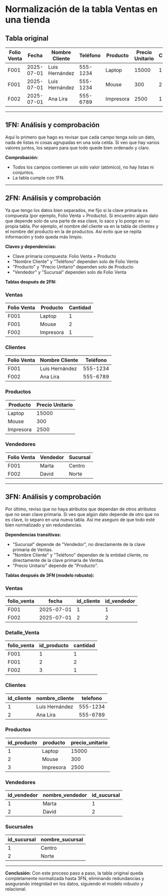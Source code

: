 # Normalización de la tabla Ventas en una tienda

## Tabla original

| Folio Venta | Fecha      | Nombre Cliente  | Teléfono  | Producto  | Precio Unitario | Cantidad | Vendedor | Sucursal |
|-------------|------------|-----------------|-----------|-----------|-----------------|----------|----------|----------|
| F001        | 2025-07-01 | Luis Hernández  | 555-1234  | Laptop    | 15000           | 1        | Marta    | Centro   |
| F001        | 2025-07-01 | Luis Hernández  | 555-1234  | Mouse     | 300             | 2        | Marta    | Centro   |
| F002        | 2025-07-01 | Ana Lira        | 555-6789  | Impresora | 2500            | 1        | David    | Norte    |

---

## 1FN: Análisis y comprobación
Aquí lo primero que hago es revisar que cada campo tenga solo un dato, nada de listas ni cosas agrupadas en una sola celda. Si veo que hay varios valores juntos, los separo para que todo quede bien ordenado y claro.

**Comprobación:**
- Todos los campos contienen un solo valor (atómico), no hay listas ni conjuntos.
- La tabla cumple con 1FN.

---

## 2FN: Análisis y comprobación
Ya que tengo los datos bien separados, me fijo si la clave primaria es compuesta (por ejemplo, Folio Venta + Producto). Si encuentro algún dato que depende solo de una parte de esa clave, lo saco y lo pongo en su propia tabla. Por ejemplo, el nombre del cliente va en la tabla de clientes y el nombre del producto en la de productos. Así evito que se repita información y todo queda más limpio.

**Claves y dependencias:**
- Clave primaria compuesta: Folio Venta + Producto
- "Nombre Cliente" y "Teléfono" dependen solo de Folio Venta
- "Producto" y "Precio Unitario" dependen solo de Producto
- "Vendedor" y "Sucursal" dependen solo de Folio Venta

**Tablas después de 2FN:**

### Ventas
| Folio Venta | Producto  | Cantidad |
|-------------|-----------|----------|
| F001        | Laptop    | 1        |
| F001        | Mouse     | 2        |
| F002        | Impresora | 1        |

### Clientes
| Folio Venta | Nombre Cliente  | Teléfono  |
|-------------|-----------------|-----------|
| F001        | Luis Hernández  | 555-1234  |
| F002        | Ana Lira        | 555-6789  |

### Productos
| Producto  | Precio Unitario |
|-----------|-----------------|
| Laptop    | 15000           |
| Mouse     | 300             |
| Impresora | 2500            |

### Vendedores
| Folio Venta | Vendedor | Sucursal |
|-------------|----------|----------|
| F001        | Marta    | Centro   |
| F002        | David    | Norte    |

---

## 3FN: Análisis y comprobación
Por último, reviso que no haya atributos que dependan de otros atributos que no sean clave primaria. Si veo que algún dato depende de otro que no es clave, lo separo en una nueva tabla. Así me aseguro de que todo esté bien normalizado y sin redundancias.

**Dependencias transitivas:**
- "Sucursal" depende de "Vendedor", no directamente de la clave primaria de Ventas.
- "Nombre Cliente" y "Teléfono" dependen de la entidad cliente, no directamente de la clave primaria de Ventas.
- "Precio Unitario" depende de "Producto".

**Tablas después de 3FN (modelo robusto):**

### Ventas
| folio_venta | fecha      | id_cliente | id_vendedor |
|-------------|------------|------------|-------------|
| F001        | 2025-07-01 | 1          | 1           |
| F002        | 2025-07-01 | 2          | 2           |

### Detalle_Venta
| folio_venta | id_producto | cantidad |
|-------------|-------------|----------|
| F001        | 1           | 1        |
| F001        | 2           | 2        |
| F002        | 3           | 1        |

### Clientes
| id_cliente | nombre_cliente  | telefono  |
|------------|-----------------|-----------|
| 1          | Luis Hernández  | 555-1234  |
| 2          | Ana Lira        | 555-6789  |

### Productos
| id_producto | producto  | precio_unitario |
|-------------|-----------|-----------------|
| 1           | Laptop    | 15000           |
| 2           | Mouse     | 300             |
| 3           | Impresora | 2500            |

### Vendedores
| id_vendedor | nombre_vendedor | id_sucursal |
|-------------|-----------------|-------------|
| 1           | Marta           | 1           |
| 2           | David           | 2           |

### Sucursales
| id_sucursal | nombre_sucursal |
|-------------|-----------------|
| 1           | Centro          |
| 2           | Norte           |

---

**Conclusión:**
Con este proceso paso a paso, la tabla original queda completamente normalizada hasta 3FN, eliminando redundancias y asegurando integridad en los datos, siguiendo el modelo robusto y relacional.
